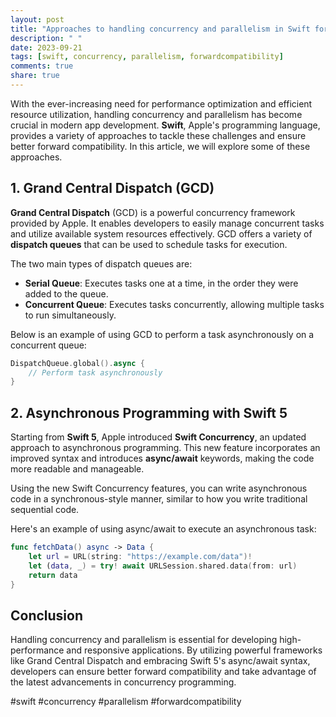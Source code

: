 ```yaml
---
layout: post
title: "Approaches to handling concurrency and parallelism in Swift for better forward compatibility"
description: " "
date: 2023-09-21
tags: [swift, concurrency, parallelism, forwardcompatibility]
comments: true
share: true
---
```


With the ever-increasing need for performance optimization and efficient resource utilization, handling concurrency and parallelism has become crucial in modern app development. **Swift**, Apple's programming language, provides a variety of approaches to tackle these challenges and ensure better forward compatibility. In this article, we will explore some of these approaches.

## 1. Grand Central Dispatch (GCD)

**Grand Central Dispatch** (GCD) is a powerful concurrency framework provided by Apple. It enables developers to easily manage concurrent tasks and utilize available system resources effectively. GCD offers a variety of **dispatch queues** that can be used to schedule tasks for execution.

The two main types of dispatch queues are:

- **Serial Queue**: Executes tasks one at a time, in the order they were added to the queue.
- **Concurrent Queue**: Executes tasks concurrently, allowing multiple tasks to run simultaneously.

Below is an example of using GCD to perform a task asynchronously on a concurrent queue:

```swift
DispatchQueue.global().async {
    // Perform task asynchronously
}
```

## 2. Asynchronous Programming with Swift 5

Starting from **Swift 5**, Apple introduced **Swift Concurrency**, an updated approach to asynchronous programming. This new feature incorporates an improved syntax and introduces **async/await** keywords, making the code more readable and manageable.

Using the new Swift Concurrency features, you can write asynchronous code in a synchronous-style manner, similar to how you write traditional sequential code.

Here's an example of using async/await to execute an asynchronous task:

```swift
func fetchData() async -> Data {
    let url = URL(string: "https://example.com/data")!
    let (data, _) = try! await URLSession.shared.data(from: url)
    return data
}
```

## Conclusion

Handling concurrency and parallelism is essential for developing high-performance and responsive applications. By utilizing powerful frameworks like Grand Central Dispatch and embracing Swift 5's async/await syntax, developers can ensure better forward compatibility and take advantage of the latest advancements in concurrency programming.

#swift #concurrency #parallelism #forwardcompatibility